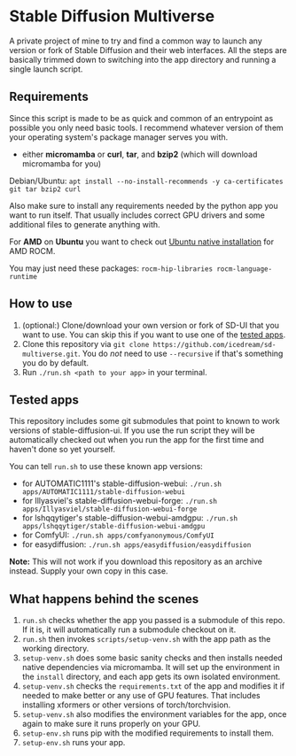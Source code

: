 # Stable Diffusion Multiverse

A private project of mine to try and find a common way to launch any version or
fork of Stable Diffusion and their web interfaces. All the steps are basically
trimmed down to switching into the app directory and running a single launch
script.

## Requirements

Since this script is made to be as quick and common of an entrypoint as possible
you only need basic tools. I recommend whatever version of them your operating
system's package manager serves you with.

- either **micromamba** or **curl**, **tar**, and **bzip2** (which will download micromamba for you)

Debian/Ubuntu: `apt install --no-install-recommends -y ca-certificates git tar bzip2 curl`

Also make sure to install any requirements needed by the python app you want to
run itself. That usually includes correct GPU drivers and some additional files
to generate anything with.

For **AMD** on **Ubuntu** you want to check out [Ubuntu native installation](https://rocm.docs.amd.com/projects/install-on-linux/en/latest/how-to/native-install/ubuntu.html) for AMD ROCM.

You may just need these packages: `rocm-hip-libraries rocm-language-runtime`

## How to use

1.  (optional:) Clone/download your own version or fork of SD-UI that you want to
    use. You can skip this if you want to use one of the [tested apps](#tested-apps).
2.  Clone this repository via `git clone https://github.com/icedream/sd-multiverse.git`.
    You do *not* need to use `--recursive` if that's something you do by default.
3.  Run `./run.sh <path to your app>` in your terminal.

## Tested apps

This repository includes some git submodules that point to known to work
versions of stable-diffusion-ui. If you use the run script they will be
automatically checked out when you run the app for the first time and haven't
done so yet yourself.

You can tell `run.sh` to use these known app versions:

- for AUTOMATIC1111's stable-diffusion-webui: `./run.sh apps/AUTOMATIC1111/stable-diffusion-webui`
- for Illyasviel's stable-diffusion-webui-forge: `./run.sh apps/Illyasviel/stable-diffusion-webui-forge`
- for lshqqytiger's stable-diffusion-webui-amdgpu: `./run.sh apps/lshqqytiger/stable-diffusion-webui-amdgpu`
- for ComfyUI: `./run.sh apps/comfyanonymous/ComfyUI`
- for easydiffusion: `./run.sh apps/easydiffusion/easydiffusion`

**Note:** This will not work if you download this repository as an archive
instead. Supply your own copy in this case.

## What happens behind the scenes

1.  `run.sh` checks whether the app you passed is a submodule of this repo. If
    it is, it will automatically run a submodule checkout on it.
2.  `run.sh` then invokes `scripts/setup-venv.sh` with the app path as the working directory.
3.  `setup-venv.sh` does some basic sanity checks and then installs needed
    native dependencies via micromamba. It will set up the environment in the
    `install` directory, and each app gets its own isolated environment.
4.  `setup-venv.sh` checks the `requirements.txt` of the app and modifies it
    if needed to make better or any use of GPU features. That includes installing xformers or other versions of torch/torchvision.
5.  `setup-venv.sh` also modifies the environment variables for the app, once
    again to make sure it runs properly on your GPU.
6.  `setup-env.sh` runs pip with the modified requirements to install them.
7.  `setup-env.sh` runs your app.
